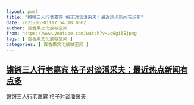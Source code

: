 ```yaml
---
layout: post
title: "锵锵三人行老嘉宾 格子对谈潘采夫：最近热点新闻有点多"
date: 2021-06-01T17:54:18.000Z
author: 百香果文化放映空间
from: https://www.youtube.com/watch?v=LqGgi6Ejpng
tags: [ 百香果文化放映空间 ]
categories: [ 百香果文化放映空间 ]
---
```

<!--1622570058000-->
[锵锵三人行老嘉宾 格子对谈潘采夫：最近热点新闻有点多](https://www.youtube.com/watch?v=LqGgi6Ejpng)
------

<div>
锵锵三人行老嘉宾 格子对谈潘采夫
</div>

